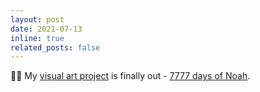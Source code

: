 ```yaml
---
layout: post
date: 2021-07-13
inline: true
related_posts: false
---
```


👨‍🎨 My <a href="https://twitter.com/miyka_el/status/1278034094576844800">visual art project</a> is finally out - <a href="https://www.youtube.com/watch?v=DC1KHAxE7mo">7777 days of Noah</a>.
